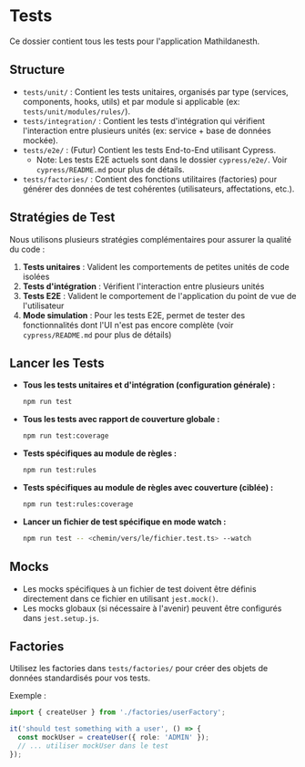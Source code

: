 # Tests

Ce dossier contient tous les tests pour l'application Mathildanesth.

## Structure

- `tests/unit/` : Contient les tests unitaires, organisés par type (services, components, hooks, utils) et par module si applicable (ex: `tests/unit/modules/rules/`).
- `tests/integration/` : Contient les tests d'intégration qui vérifient l'interaction entre plusieurs unités (ex: service + base de données mockée).
- `tests/e2e/` : (Futur) Contient les tests End-to-End utilisant Cypress.
  - Note: Les tests E2E actuels sont dans le dossier `cypress/e2e/`. Voir `cypress/README.md` pour plus de détails.
- `tests/factories/` : Contient des fonctions utilitaires (factories) pour générer des données de test cohérentes (utilisateurs, affectations, etc.).

## Stratégies de Test

Nous utilisons plusieurs stratégies complémentaires pour assurer la qualité du code :

1. **Tests unitaires** : Valident les comportements de petites unités de code isolées
2. **Tests d'intégration** : Vérifient l'interaction entre plusieurs unités
3. **Tests E2E** : Valident le comportement de l'application du point de vue de l'utilisateur
4. **Mode simulation** : Pour les tests E2E, permet de tester des fonctionnalités dont l'UI n'est pas encore complète (voir `cypress/README.md` pour plus de détails)

## Lancer les Tests

- **Tous les tests unitaires et d'intégration (configuration générale) :**
  ```bash
  npm run test
  ```

- **Tous les tests avec rapport de couverture globale :**
  ```bash
  npm run test:coverage
  ```

- **Tests spécifiques au module de règles :**
  ```bash
  npm run test:rules
  ```

- **Tests spécifiques au module de règles avec couverture (ciblée) :**
  ```bash
  npm run test:rules:coverage
  ```

- **Lancer un fichier de test spécifique en mode watch :**
  ```bash
  npm run test -- <chemin/vers/le/fichier.test.ts> --watch
  ```

## Mocks

- Les mocks spécifiques à un fichier de test doivent être définis directement dans ce fichier en utilisant `jest.mock()`.
- Les mocks globaux (si nécessaire à l'avenir) peuvent être configurés dans `jest.setup.js`.

## Factories

Utilisez les factories dans `tests/factories/` pour créer des objets de données standardisés pour vos tests.

Exemple :
```typescript
import { createUser } from './factories/userFactory';

it('should test something with a user', () => {
  const mockUser = createUser({ role: 'ADMIN' });
  // ... utiliser mockUser dans le test
});
``` 